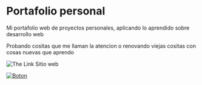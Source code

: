 # Portafolio personal
Mi portafolio web de proyectos personales, aplicando lo aprendido sobre desarrollo web

Probando cositas que me llaman la atencion o renovando viejas cositas con cosas nuevas que aprendo

![The Link Sitio web](https://i.ibb.co/VJzVr1p/landing.png)

[![Boton](https://i.ibb.co/h7SdxnB/button.png)](https://mrketchupp.com)
